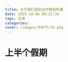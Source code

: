 ```yaml
---
title: 关于我们提前过中期这件事
date: 2025-10-06 08:22:34
tags: 日常
categories:
cover: /images/中秋节/th.png
---
```


# 上半个假期

